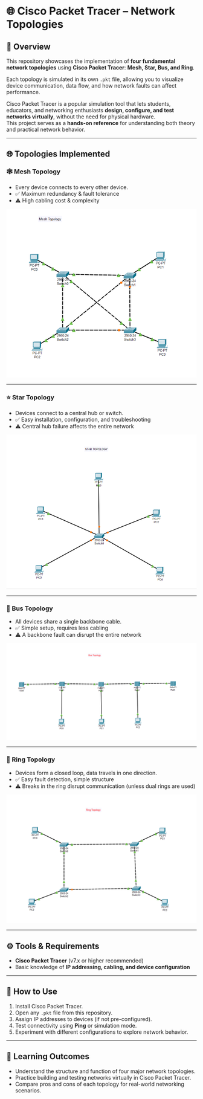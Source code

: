 # 🌐 Cisco Packet Tracer – Network Topologies

## 📌 Overview

This repository showcases the implementation of **four fundamental network topologies** using **Cisco Packet Tracer**: **Mesh, Star, Bus, and Ring**.  

Each topology is simulated in its own `.pkt` file, allowing you to visualize device communication, data flow, and how network faults can affect performance.  

Cisco Packet Tracer is a popular simulation tool that lets students, educators, and networking enthusiasts **design, configure, and test networks virtually**, without the need for physical hardware.  
This project serves as a **hands-on reference** for understanding both theory and practical network behavior.

---

## 🌐 Topologies Implemented

### 🕸 Mesh Topology
- Every device connects to every other device.  
- ✅ Maximum redundancy & fault tolerance  
- ⚠️ High cabling cost & complexity  

![Mesh Topology](mesh.png)

---

### ⭐ Star Topology
- Devices connect to a central hub or switch.  
- ✅ Easy installation, configuration, and troubleshooting  
- ⚠️ Central hub failure affects the entire network  

![Star Topology](star.png)

---

### 🚌 Bus Topology
- All devices share a single backbone cable.  
- ✅ Simple setup, requires less cabling  
- ⚠️ A backbone fault can disrupt the entire network  

![Bus Topology](bus.png)

---

### 🔄 Ring Topology
- Devices form a closed loop, data travels in one direction.  
- ✅ Easy fault detection, simple structure  
- ⚠️ Breaks in the ring disrupt communication (unless dual rings are used)  

![Ring Topology](ring.png)

---

## ⚙️ Tools & Requirements
- **Cisco Packet Tracer** (v7.x or higher recommended)  
- Basic knowledge of **IP addressing, cabling, and device configuration**  

---

## 🚀 How to Use
1. Install Cisco Packet Tracer.  
2. Open any `.pkt` file from this repository.  
3. Assign IP addresses to devices (if not pre-configured).  
4. Test connectivity using **Ping** or simulation mode.  
5. Experiment with different configurations to explore network behavior.  

---

## 📖 Learning Outcomes
- Understand the structure and function of four major network topologies.  
- Practice building and testing networks virtually in Cisco Packet Tracer.  
- Compare pros and cons of each topology for real-world networking scenarios.  
